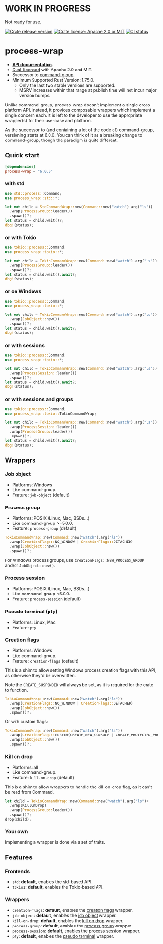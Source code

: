 # WORK IN PROGRESS

Not ready for use.

[![Crate release version](https://flat.badgen.net/crates/v/process-wrap)](https://crates.io/crates/process-wrap)
[![Crate license: Apache 2.0 or MIT](https://flat.badgen.net/badge/license/Apache%202.0%20or%20MIT)][copyright]
[![CI status](https://github.com/watchexec/process-wrap/actions/workflows/test.yml/badge.svg)](https://github.com/watchexec/process-wrap/actions/workflows/test.yml)

# process-wrap

- **[API documentation][docs]**.
- [Dual-licensed][copyright] with Apache 2.0 and MIT.
- Successor to [command-group](https://github.com/watchexec/command-group).
- Minimum Supported Rust Version: 1.75.0.
  - Only the last two stable versions are supported.
  - MSRV increases within that range at publish time will not incur major version bumps.

[copyright]: ./COPYRIGHT
[docs]: https://docs.rs/process-wrap

Unlike command-group, process-wrap doesn't implement a single cross-platform API.
Instead, it provides composable wrappers which implement a single concern each.
It is left to the developer to use the appropriate wrapper(s) for their use-case and platform.

As the successor to (and containing a lot of the code of) command-group, versioning starts at 6.0.0.
You can think of it as a breaking change to command-group, though the paradigm is quite different.

## Quick start

```toml
[dependencies]
process-wrap = "6.0.0"
```

### with std

```rust
use std::process::Command;
use process_wrap::std::*;

let mut child = StdCommandWrap::new(Command::new("watch").arg("ls"))
  .wrap(ProcessGroup::leader())
  .spawn()?;
let status = child.wait()?;
dbg!(status);
```

### or with Tokio

```rust
use tokio::process::Command;
use process_wrap::tokio::*;

let mut child = TokioCommandWrap::new(Command::new("watch").arg("ls"))
  .wrap(ProcessGroup::leader())
  .spawn()?;
let status = child.wait().await?;
dbg!(status);
```

### or on Windows

```rust
use tokio::process::Command;
use process_wrap::tokio::*;

let mut child = TokioCommandWrap::new(Command::new("watch").arg("ls"))
  .wrap(JobObject::new())
  .spawn()?;
let status = child.wait().await?;
dbg!(status);
```

### or with sessions

```rust
use tokio::process::Command;
use process_wrap::tokio::*;

let mut child = TokioCommandWrap::new(Command::new("watch").arg("ls"))
  .wrap(ProcessSession::leader())
  .spawn()?;
let status = child.wait().await?;
dbg!(status);
```

### or with sessions and groups

```rust
use tokio::process::Command;
use process_wrap::tokio::TokioCommandWrap;

let mut child = TokioCommandWrap::new(Command::new("watch").arg("ls"))
  .wrap(ProcessSession::leader())
  .wrap(ProcessGroup::leader())
  .spawn()?;
let status = child.wait().await?;
dbg!(status);
```

## Wrappers

### Job object

- Platforms: Windows
- Like command-group.
- Feature: `job-object` (default)

### Process group

- Platforms: POSIX (Linux, Mac, BSDs...)
- Like command-group >=5.0.0.
- Feature: `process-group` (default)

```rust
TokioCommandWrap::new(Command::new("watch").arg("ls"))
  .wrap(CreationFlags::NO_WINDOW | CreationFlags::DETACHED)
  .wrap(JobObject::new())
  .spawn()?;
```

For Windows process groups, use `CreationFlags::NEW_PROCESS_GROUP` and/or `JobObject::new()`.

### Process session

- Platforms: POSIX (Linux, Mac, BSDs...)
- Like command-group <5.0.0.
- Feature: `process-session` (default)

### Pseudo terminal (pty)

- Platforms: Linux, Mac
- Feature: `pty`

### Creation flags

- Platforms: Windows
- Like command-group.
- Feature: `creation-flags` (default)

This is a shim to allow setting Windows process creation flags with this API, as otherwise they'd be overwritten.

Note the `CREATE_SUSPENDED` will always be set, as it is required for the crate to function.

```rust
TokioCommandWrap::new(Command::new("watch").arg("ls"))
  .wrap(CreationFlags::NO_WINDOW | CreationFlags::DETACHED)
  .wrap(JobObject::new())
  .spawn()?;
```

Or with custom flags:

```rust
TokioCommandWrap::new(Command::new("watch").arg("ls"))
  .wrap(CreationFlags::custom(CREATE_NEW_CONSOLE | CREATE_PROTECTED_PROCESS))
  .wrap(JobObject::new())
  .spawn()?;
```

### Kill on drop

- Platforms: all
- Like command-group.
- Feature: `kill-on-drop` (default)

This is a shim to allow wrappers to handle the kill-on-drop flag, as it can't be read from Command.

```rust
let child = TokioCommandWrap::new(Command::new("watch").arg("ls"))
  .wrap(KillOnDrop)
  .wrap(ProcessGroup::leader())
  .spawn()?;
drop(child);
```

### Your own

Implementing a wrapper is done via a set of traits.

## Features

### Frontends

- `std`: **default**, enables the std-based API.
- `tokio1`: **default**, enables the Tokio-based API.

### Wrappers

- `creation-flags`: **default**, enables the [creation flags](#creation-flags) wrapper.
- `job-object`: **default**, enables the [job object](#job-object) wrapper.
- `kill-on-drop`: **default**, enables the [kill on drop](#kill-on-drop) wrapper.
- `process-group`: **default**, enables the [process group](#process-group) wrapper.
- `process-session`: **default**, enables the [process session](#process-session) wrapper.
- `pty`: **default**, enables the [pseudo terminal](#pseudo-terminal-pty) wrapper.
